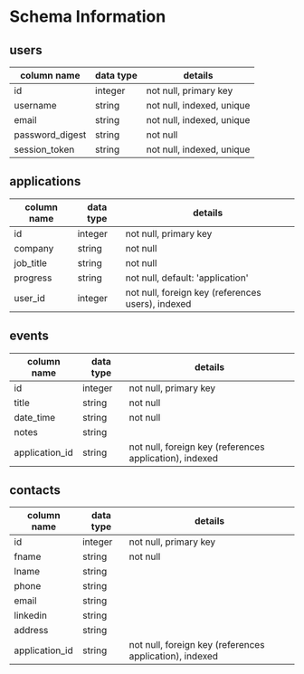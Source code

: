 # Schema Information

## users
column name     | data type | details
----------------|-----------|-----------------------
id              | integer   | not null, primary key
username        | string    | not null, indexed, unique
email           | string    | not null, indexed, unique
password_digest | string    | not null
session_token   | string    | not null, indexed, unique

## applications
column name | data type | details
------------|-----------|-----------------------
id          | integer   | not null, primary key
company     | string    | not null
job_title   | string    | not null
progress    | string    | not null, default: 'application'
user_id     | integer   | not null, foreign key (references users), indexed

## events
column name      | data type | details
-----------------|-----------|-----------------------
id               | integer   | not null, primary key
title            | string    | not null
date_time        | string    | not null
notes            | string    |
application_id   | string    | not null, foreign key (references application), indexed

## contacts
column name      | data type | details
-----------------|-----------|-----------------------
id               | integer   | not null, primary key
fname            | string    | not null
lname            | string    |
phone            | string    |
email            | string    |
linkedin         | string    |
address          | string    |
application_id   | string    | not null, foreign key (references application), indexed
